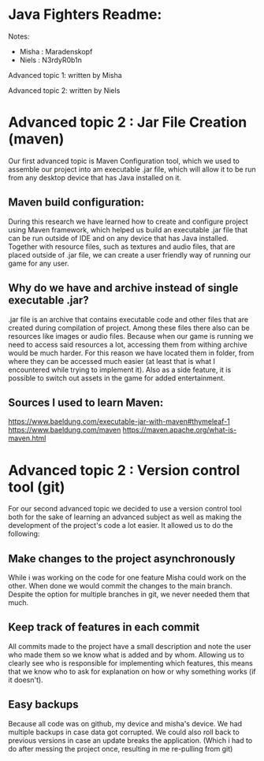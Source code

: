 # Java Fighters Readme:
Notes:
- Misha : Maradenskopf
- Niels : N3rdyR0b1n

Advanced topic 1: written by Misha

Advanced topic 2: written by Niels
# Advanced topic 2 : Jar File Creation (maven)
Our first advanced topic is Maven Configuration tool, which we used to assemble our project into am executable .jar file, which will allow it to be run from any desktop device that has Java installed on it.

## Maven build configuration:
During this research we have learned how to create and configure project using Maven framework, which helped us build an executable .jar file that can be run outside of IDE and on any device that has Java installed. Together with resource files, such as textures and audio files, that are placed outside of .jar file, we can create a user friendly way of running our game for any user.

## Why do we have and archive instead of single executable .jar?
.jar file is an archive that contains executable code and other files that are created during compilation of project. Among these files there also can be resources like images or audio files. Because when our game is running we need to access said resources a lot, accessing them from withing archive would be much harder. For this reason we have located them in folder, from where they can be accessed much easier (at least that is what I encountered while trying to implement it).
Also as a side feature, it is possible to switch out assets in the game for added entertainment.

## Sources I used to learn Maven:
https://www.baeldung.com/executable-jar-with-maven#thymeleaf-1
https://www.baeldung.com/maven
https://maven.apache.org/what-is-maven.html


# Advanced topic 2 : Version control tool (git)
For our second advanced topic we decided to use a version control tool both for the sake of learning an advanced subject as well as making the development of the project's code a lot easier. It allowed us to do the following:

## Make changes to the project asynchronously
While i was working on the code for one feature Misha could work on the other. When done we would commit the changes to the main branch. Despite the option for multiple branches in git, we never needed them that much.

## Keep track of features in each commit
All commits made to the project have a small description and note the user who made them so we know what is added and by whom. Allowing us to clearly see who is responsible for implementing which features, this means that we know who to ask for explanation on how or why something works (if it doesn't).

## Easy backups
Because all code was on github, my device and misha's device. We had multiple backups in case data got corrupted. We could also roll back to previous versions in case an update breaks the application. (Which i had to do after messing the project once, resulting in me re-pulling from git)
